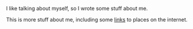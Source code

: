 I like talking about myself, so I wrote some stuff about me.

This is more stuff about me, including some [links](http://google.com)
to places on the internet.

